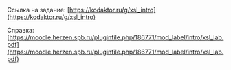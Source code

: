 Ссылка на задание: [https://kodaktor.ru/g/xsl_intro](https://kodaktor.ru/g/xsl_intro)

Справка: [https://moodle.herzen.spb.ru/pluginfile.php/186771/mod_label/intro/xsl_lab.pdf](https://moodle.herzen.spb.ru/pluginfile.php/186771/mod_label/intro/xsl_lab.pdf)
